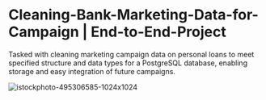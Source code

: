 # Cleaning-Bank-Marketing-Data-for-Campaign | End-to-End-Project
 Tasked with cleaning marketing campaign data on personal loans to meet specified structure and data types for a PostgreSQL database, enabling storage and easy integration of future campaigns. 

![istockphoto-495306585-1024x1024](https://github.com/user-attachments/assets/7cfd8d2c-1fbf-402a-85b4-c0498e33c583)

